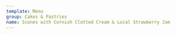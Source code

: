 ```yaml
---
template: Menu
group: Cakes & Pastries
name: Scones with Cornish Clotted Cream & Local Strawberry Jam
---
```

